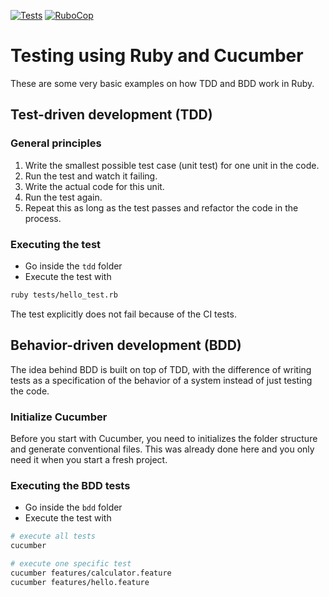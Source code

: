 [![Tests](https://github.com/nodeg/ruby-testing/actions/workflows/tests.yml/badge.svg)](https://github.com/nodeg/ruby-testing/actions/workflows/tests.yml)
[![RuboCop](https://github.com/nodeg/ruby-testing/actions/workflows/rubocop.yml/badge.svg)](https://github.com/nodeg/ruby-testing/actions/workflows/rubocop.yml)

# Testing using Ruby and Cucumber

These are some very basic examples on how TDD and BDD work in Ruby.

## Test-driven development (TDD)

### General principles

1. Write the smallest possible test case (unit test) for one unit in the code.
1. Run the test and watch it failing.
1. Write the actual code for this unit.
1. Run the test again.
1. Repeat this as long as the test passes and refactor the code in the process.

### Executing the test

* Go inside the `tdd` folder
* Execute the test with

```bash
ruby tests/hello_test.rb
```

The test explicitly does not fail because of the CI tests.

## Behavior-driven development (BDD)

The idea behind BDD is built on top of TDD, with the difference of writing tests as a
specification of the behavior of a system instead of just testing the code.

### Initialize Cucumber

Before you start with Cucumber, you need to initializes the folder structure and
generate conventional files. This was already done here and you only need it when
you start a fresh project.

### Executing the BDD tests

* Go inside the `bdd` folder
* Execute the test with

```bash
# execute all tests
cucumber

# execute one specific test
cucumber features/calculator.feature
cucumber features/hello.feature
```
